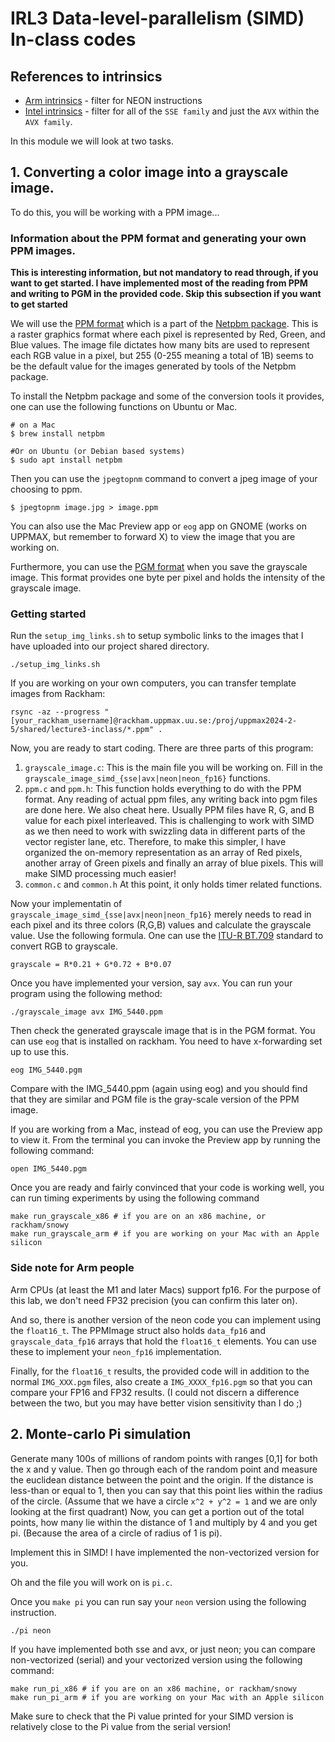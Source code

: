 # IRL3 Data-level-parallelism (SIMD) In-class codes

## References to intrinsics
* [Arm intrinsics](https://developer.arm.com/architectures/instruction-sets/intrinsics/) - filter for NEON instructions
* [Intel intrinsics](https://www.intel.com/content/www/us/en/docs/intrinsics-guide/index.html) - filter for all of the `SSE family` and just the `AVX` within the `AVX family`.

In this module we will look at two tasks.

## 1. Converting a color image into a grayscale image.
To do this, you will be working with a PPM image...

### Information about the PPM format and generating your own PPM images.

**This is interesting information, but not mandatory to read through, if you
want to get started. I have implemented most of the reading from PPM and
writing to PGM in the provided code. Skip this subsection if you want to get
started**

We will use the [PPM format](https://netpbm.sourceforge.net/doc/ppm.html) which is a part of the [Netpbm package](https://netpbm.sourceforge.net).
This is a raster graphics format where each pixel is represented by Red,
Green, and Blue values. The image file dictates how many bits are used to
represent each RGB value in a pixel, but 255 (0-255 meaning a total of 1B)
seems to be the default value for the images generated by tools of the Netpbm
package. 

To install the Netpbm package and some of the conversion tools it provides,
one can use the following functions on Ubuntu or Mac.

``` 
# on a Mac
$ brew install netpbm

#Or on Ubuntu (or Debian based systems)
$ sudo apt install netpbm
```

Then you can use the `jpegtopnm` command to convert a jpeg image of your choosing to ppm.

```
$ jpegtopnm image.jpg > image.ppm
```

You can also use the Mac Preview app or `eog` app on GNOME (works on UPPMAX,
but remember to forward X) to view the image that you are working on.

Furthermore, you can use the [PGM format](https://netpbm.sourceforge.net/doc/pgm.html) when you save the grayscale image.
This format provides one byte per pixel and holds the intensity of the
grayscale image.

### Getting started
Run the `setup_img_links.sh` to setup symbolic links to the images that
I have uploaded into our project shared directory.

```
./setup_img_links.sh
```

If you are working on your own computers, you can transfer template images
from Rackham:
```
rsync -az --progress "[your_rackham_username]@rackham.uppmax.uu.se:/proj/uppmax2024-2-5/shared/lecture3-inclass/*.ppm" .
```

Now, you are ready to start coding.
There are three parts of this program:

1. `grayscale_image.c`: This is the main file you will be working on.
Fill in the `grayscale_image_simd_{sse|avx|neon|neon_fp16}` functions.
2. `ppm.c` and `ppm.h`: This function holds everything to do with the PPM format.
Any reading of actual ppm files, any writing back into pgm files are done here.
We also cheat here. Usually PPM files have R, G, and B value for each pixel interleaved.
This is challenging to work with SIMD as we then need to work with swizzling
data in different parts of the vector register lane, etc.
Therefore, to make this simpler, I have organized the on-memory representation as
an array of Red pixels, another array of Green pixels and finally an array of blue pixels.
This will make SIMD processing much easier!
3. `common.c` and `common.h` At this point, it only holds timer related functions.

Now your implementatin of `grayscale_image_simd_{sse|avx|neon|neon_fp16}` merely
needs to read in each pixel and its three colors (R,G,B) values and calculate the
grayscale value. Use the following formula.
One can use the [ITU-R BT.709](https://en.wikipedia.org/wiki/Grayscale#Luma_coding_in_video_systems) standard to convert RGB to grayscale.

```
grayscale = R*0.21 + G*0.72 + B*0.07
```

Once you have implemented your version, say `avx`. You can run your program using the following method:

```
./grayscale_image avx IMG_5440.ppm
```

Then check the generated grayscale image that is in the PGM format. You can use `eog` that is installed on rackham.
You need to have x-forwarding set up to use this.

```
eog IMG_5440.pgm
```

Compare with the IMG\_5440.ppm (again using eog) and you should find that they are similar and PGM file is the gray-scale version of the PPM image.

If you are working from a Mac, instead of eog, you can use the Preview app to view it. From the terminal you can invoke the Preview app by running the following command:

```
open IMG_5440.pgm
```

Once you are ready and fairly convinced that your code is working well, you can run timing experiments by using the following command

```
make run_grayscale_x86 # if you are on an x86 machine, or rackham/snowy
make run_grayscale_arm # if you are working on your Mac with an Apple silicon
```

### Side note for Arm people
Arm CPUs (at least the M1 and later Macs) support fp16. For the purpose of
this lab, we don't need FP32 precision (you can confirm this later on).

And so, there is another version of the neon code you can implement using the
`float16_t`. The PPMImage struct also holds `data_fp16` and
`grayscale_data_fp16` arrays that hold the `float16_t` elements. You can use
these to implement your `neon_fp16` implementation.

Finally, for the `float16_t` results, the provided code will in addition to
the normal `IMG_XXX.pgm` files, also create a `IMG_XXXX_fp16.pgm` so that you
can compare your FP16 and FP32 results. (I could not discern a difference
between the two, but you may have better vision sensitivity than I do ;)

## 2. Monte-carlo Pi simulation
Generate many 100s of millions of random points with ranges [0,1] for both the x and y value.
Then go through each of the random point and measure the euclidean distance between the point and the origin.
If the distance is less-than or equal to 1, then you can say that this point lies within the radius of the circle.
(Assume that we have a circle `x^2 + y^2 = 1` and we are only looking at the first quadrant)
Now, you can get a portion out of the total points, how many lie within the distance of 1 and multiply by 4 and you get pi.
(Because the area of a circle of radius of 1 is pi).

Implement this in SIMD! I have implemented the non-vectorized version for you.

Oh and the file you will work on is `pi.c`.

Once you `make pi` you can run say your `neon` version using the following instruction.

```
./pi neon
```

If you have implemented both sse and avx, or just neon; you can compare non-vectorized (serial) and your vectorized version using the following command:

```
make run_pi_x86 # if you are on an x86 machine, or rackham/snowy
make run_pi_arm # if you are working on your Mac with an Apple silicon
```

Make sure to check that the Pi value printed for your SIMD version is relatively close to the Pi value from the serial version!
